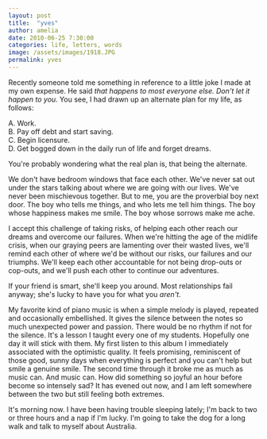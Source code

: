 ```yaml
---
layout: post
title:  "yves"
author: amelia
date: 2010-06-25 7:30:00
categories: life, letters, words
image: /assets/images/1918.JPG
permalink: yves
---
```


Recently someone told me something in reference to a little joke I made at my own expense. He said *that happens to most everyone else. Don't let it happen to you.* You see, I had drawn up an alternate plan for my life, as follows: 

A. Work. <br/>
B. Pay off debt and start saving.<br/>
C. Begin licensure.<br/>
D. Get bogged down in the daily run of life and forget dreams. 

You're probably wondering what the real plan is, that being the alternate.

We don't have bedroom windows that face each other. We've never sat out under the stars talking about where we are going with our lives. We've never been mischievous together. But to me, you are the proverbial boy next door. The boy who tells me things, and who lets me tell him things. The boy whose happiness makes me smile. The boy whose sorrows make me ache. 

I accept this challenge of taking risks, of helping each other reach our dreams and overcome our failures. When we're hitting the age of the midlife crisis, when our graying peers are lamenting over their wasted lives, we'll remind each other of where we'd be without our risks, our failures and our triumphs. We'll keep each other accountable for not being drop-outs or cop-outs, and we'll push each other to continue our adventures. 

If your friend is smart, she'll keep you around. Most relationships fail anyway; she's lucky to have you for what you *aren't*. 

My favorite kind of piano music is when a simple melody is played, repeated and occasionally embellished. It gives the silence between the notes so much unexpected power and passion. There would be no rhythm if not for the silence. It's a lesson I taught every one of my students. Hopefully one day it will stick with them. My first listen to this album I immediately associated with the optimistic quality. It feels promising, reminiscent of those good, sunny days when everything is perfect and you can't help but smile a genuine smile. The second time through it broke me as much as music can. And music can. How did something so joyful an hour before become so intensely sad? It has evened out now, and I am left somewhere between the two but still feeling both extremes. 

It's morning now. I have been having trouble sleeping lately; I'm back to two or three hours and a nap if I'm lucky. I'm going to take the dog for a long walk and talk to myself about Australia.